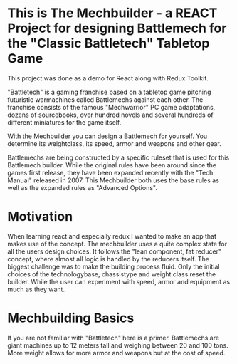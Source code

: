 # This is The Mechbuilder - a REACT Project for designing Battlemech for the "Classic Battletech" Tabletop Game

This project was done as a demo for React along with Redux Toolkit.

"Battletech" is a gaming franchise based on a tabletop game pitching futuristic warmachines called Battlemechs against each other. The franchise consists of the famous "Mechwarrior" PC game adaptations, dozens of sourcebooks, over hundred novels and several hundreds of different miniatures for the game itself.

With the Mechbuilder you can design a Battlemech for yourself. You determine its weightclass, its speed, armor and weapons and other gear.

Battlemechs are being constructed by a specific ruleset that is used for this Battlemech builder. While the original rules have been around since the games first release, they have been expanded recently with the "Tech Manual" released in 2007. This Mechbuilder both uses the base rules as well as the expanded rules as "Advanced Options".

# Motivation

When learning react and especially redux I wanted to make an app that makes use of the concept. The mechbuilder uses a quite complex state for all the users design choices. It follows the "lean component, fat reducer" concept, where almost all logic is handled by the reducers itself.
The biggest challenge was to make the building process fluid. Only the initial choices of the technologybase, chassistype and weight class reset the builder. While the user can experiment with speed, armor and equipment as much as they want.

# Mechbuilding Basics

If you are not familiar with "Battletech" here is a primer. Battlemechs are giant machines up to 12 meters tall and weighing between 20 and 100 tons. More weight allows for more armor and weapons but at the cost of speed.
